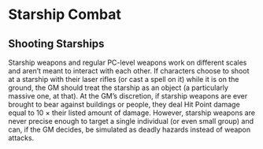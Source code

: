 # Starship Combat

## Shooting Starships

Starship weapons and regular PC-level weapons work on different scales and aren’t meant to interact with each other. If characters choose to shoot at a starship with their laser rifles (or cast a spell on it) while it is on the ground, the GM should treat the starship as an object (a particularly massive one, at that). At the GM’s discretion, if starship weapons are ever brought to bear against buildings or people, they deal Hit Point damage equal to 10 × their listed amount of damage. However, starship weapons are never precise enough to target a single individual (or even small group) and can, if the GM decides, be simulated as deadly hazards instead of weapon attacks.
